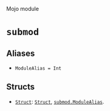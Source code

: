 Mojo module

# `submod`

## Aliases

- `ModuleAlias = Int`

## Structs

- [`Struct`](Struct-.md): [`Struct`](Struct-.md), [`submod.ModuleAlias`](_index.md#aliases).

